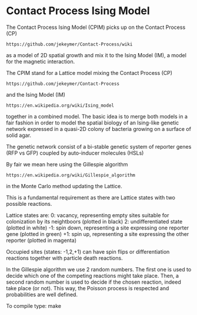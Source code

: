 # Contact Process Ising Model
The Contact Process Ising Model (CPIM) picks up on the Contact Process (CP)

	https://github.com/jekeymer/Contact-Process/wiki 

as a model of 2D spatial growth and mix it to the Ising Model (IM), 
a model for the magnetic interaction.

The CPIM stand for a Lattice model mixing the Contact Process (CP)

	https://github.com/jekeymer/Contact-Process

and the Ising Model (IM)

	https://en.wikipedia.org/wiki/Ising_model

together in a combined model. The basic idea is to merge both models 
in a fair fashion in order to model the spatial biology of an Ising-like 
genetic network expressed in a quasi-2D colony of bacteria
growing on a surface of solid agar. 

The genetic network consist of a bi-stable genetic system of 
reporter genes (RFP vs GFP) coupled by auto-inducer molecules (HSLs)

By fair we mean here using the Gillespie algorithm

	https://en.wikipedia.org/wiki/Gillespie_algorithm

in the Monte Carlo method updating the Lattice. 

This is a fundamental requirement as there are Lattice states with two possible reactions.

Lattice states are: 
	0: vacancy, representing empty sites suitable for colonization by its neightboors (plotted in black) 
	2: undifferentiated state (plotted in white) 
	-1: spin down, representing a site expressing one reporter gene (plotted in green) 
	+1: spin up, representing a site expressing the other reporter (plotted in magenta)

Occupied sites (states: -1,2,+1) can have spin flips or differentiation reactions 
together with particle death reactions. 

In the Gillespie algorithm we use 2 random numbers. 
The first one is used to decide which one of the competing reactions might take place. 
Then, a second random number is used to decide if the chosen reaction, indeed take place (or not). 
This way, the Poisson process is respected and probabilities are well defined.


To compile type:
	  make
